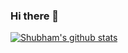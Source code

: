 ### Hi there 👋

<!--
**shubham1g5/shubham1g5** is a ✨ _special_ ✨ repository because its `README.md` (this file) appears on your GitHub profile.

Here are some ideas to get you started:

- 🔭 I’m currently working on ...
- 🌱 I’m currently learning ...
- 👯 I’m looking to collaborate on ...
- 🤔 I’m looking for help with ...
- 💬 Ask me about ...
- 📫 How to reach me: ...
- 😄 Pronouns: ...
- ⚡ Fun fact: ...
-->

<a href="https://github.com/shubham1g5?tab=repositories">
 <img align="center" src="https://github-readme-stats.vercel.app/api?username=shubham1g5" alt="Shubham's github stats"/>
</a>
<a href="https://github.com/shubham1g5?tab=repositories">
  <img align="right" src="https://github-readme-stats.vercel.app/api/top-langs/?username=shubham1g5/>
</a>
